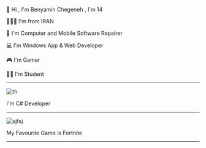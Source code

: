 👋 Hi , I'm Benyamin Chegeneh , I'm 14

🚩🇮🇷 I'm from IRAN

🔧 I'm Computer and Mobile Software Repairer

💻 I'm Windows App & Web Developer

🎮 I'm Gamer

👨‍🎓 I'm Student

------------------------------------------------------------------------------------------------------------
![th](https://github.com/Benyamin-Chegeneh/Benyamin-Chegeneh/assets/149707803/6117751e-e17a-4a24-8060-71b2d3763363)

I'm C# Developer

------------------------------------------------------------------------------------------------------------
![ajfsj](https://github.com/Benyamin-Chegeneh/Benyamin-Chegeneh/assets/149707803/a5ea83d5-2db1-4a0f-9b7f-270ffe1db7af)

My Favourite Game is Fortnite

------------------------------------------------------------------------------------------------------------
